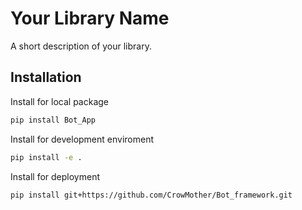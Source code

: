 # Your Library Name

A short description of your library.

## Installation

Install for local package
```bash
pip install Bot_App
```
Install for development enviroment
```bash
pip install -e .
```
Install for deployment
```bash
pip install git+https://github.com/CrowMother/Bot_framework.git
```

